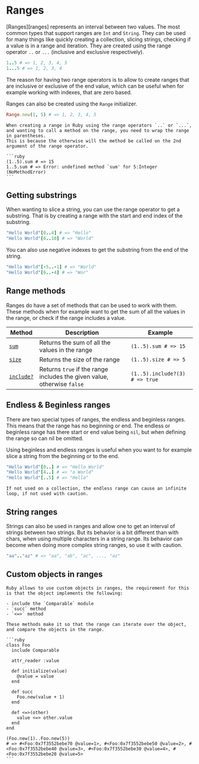 # Ranges

[Ranges][ranges] represents an interval between two values.
The most common types that support ranges are `Int` and `String`.
They can be used for many things like quickly creating a collection, slicing strings, checking if a value is in a range and iteration.
They are created using the range operator `..` or `...` (inclusive and exclusive respectively).

```ruby
1..5 # => 1, 2, 3, 4, 5
1...5 # => 1, 2, 3, 4
```

The reason for having two range operators is to allow to create ranges that are inclusive or exclusive of the end value, which can be useful when for example working with indexes, that are zero based.

Ranges can also be created using the `Range` initializer.

```ruby
Range.new(1, 5) # => 1, 2, 3, 4, 5
```

````exercism/note
When creating a range in Ruby using the range operators `..` or `...`, and wanting to call a method on the range, you need to wrap the range in parentheses.
This is because the otherwise will the method be called on the 2nd argument of the range operator.

```ruby
(1..5).sum # => 15
1..5.sum # => Error: undefined method `sum' for 5:Integer (NoMethodError)
```
````

## Getting substrings

When wanting to slice a string, you can use the range operator to get a substring.
That is by creating a range with the start and end index of the substring.

```ruby
"Hello World"[0..4] # => "Hello"
"Hello World"[6..10] # => "World"
```

You can also use negative indexes to get the substring from the end of the string.

```ruby
"Hello World"[-5..-1] # => "World"
"Hello World"[6..-4] # => "Wor"
```

## Range methods

Ranges do have a set of methods that can be used to work with them.
These methods when for example want to get the sum of all the values in the range, or check if the range includes a value.

| Method                  | Description                                                             | Example                         |
| ----------------------- | ----------------------------------------------------------------------- | ------------------------------- |
| [`sum`][sum]            | Returns the sum of all the values in the range                          | `(1..5).sum # => 15`            |
| [`size`][size]          | Returns the size of the range                                           | `(1..5).size # => 5`            |
| [`include?`][indlude] | Returns `true` if the range includes the given value, otherwise `false` | `(1..5).include?(3) # => true` |

## Endless & Beginless ranges

There are two special types of ranges, the endless and beginless ranges.
This means that the range has no beginning or end.
The endless or beginless range has there start or end value being `nil`, but when defining the range so can nil be omitted.

Using beginless and endless ranges is useful when you want to for example slice a string from the beginning or to the end.

```ruby
"Hello World"[0..] # => "Hello World"
"Hello World"[4..] # => "o World"
"Hello World"[..5] # => "Hello"
```

```exercism/caution
If not used on a collection, the endless range can cause an infinite loop, if not used with caution.
```

## String ranges

Strings can also be used in ranges and allow one to get an interval of strings between two strings.
But its behavior is a bit different than with chars, when using multiple characters in a string range.
Its behavior can become when doing more complex string ranges, so use it with caution.

```ruby
"aa".."az" # => "aa", "ab", "ac", ..., "az"
```

## Custom objects in ranges

````exercism/advanced
Ruby allows to use custom objects in ranges, the requirement for this is that the object implements the following:

- include the `Comparable` module
- `succ` method
- `<=>` method

These methods make it so that the range can iterate over the object, and compare the objects in the range.

```ruby
class Foo
  include Comparable
  
  attr_reader :value
  
  def initialize(value)
    @value = value
  end

  def succ
    Foo.new(value + 1)
  end

  def <=>(other)
    value <=> other.value
  end
end

(Foo.new(1)..Foo.new(5))
# => #<Foo:0x7f3552bebe70 @value=1>, #<Foo:0x7f3552bebe50 @value=2>, #<Foo:0x7f3552bebe40 @value=3>, #<Foo:0x7f3552bebe30 @value=4>, #<Foo:0x7f3552bebe20 @value=5>
```
````

[range]: https://rubyapi.org/o/range
[sum]: https://rubyapi.org/o/enumerable#method-i-sum
[size]: https://rubyapi.org/o/range#method-i-size
[indlude]: https://rubyapi.org/o/range#method-i-include-3F
